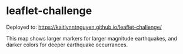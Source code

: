 # leaflet-challenge

Deployed to: https://kaitlynntnguyen.github.io/leaflet-challenge/

This map shows larger markers for larger magnitude earthquakes, and darker colors for deeper earthquake occurrances.
